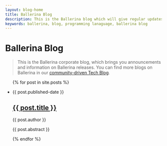 ```yaml
---
layout: blog-home
title: Ballerina Blog
description: This is the Ballerina blog which will give regular updates on the programming language releases and other significant announcements.
keywords: ballerina, blog, programming lanaguage, ballerina blog
---
```

<h1>Ballerina Blog</h1>

> This is the Ballerina corporate blog, which brings you announcements and information on Ballerina releases. You can find more blogs on Ballerina in our [community-driven Tech Blog](https://medium.com/ballerina-techblog).

<ul class="cBlogList">
  {% for post in site.posts %}
    <li>
      <p class="cDate">{{ post.published-date }}</p>
      <h2><a href="{{ post.url }}">{{ post.title }}</a></h2>
      <p class="cAuthor">{{ post.author }}</p>
      <p>{{ post.abstract }}</p>
      <!-- {{ post.excerpt }} -->
    </li>
  {% endfor %}
</ul>
